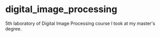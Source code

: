 # digital_image_processing
5th laboratory of Digital Image Processing course I took at my master's degree.
